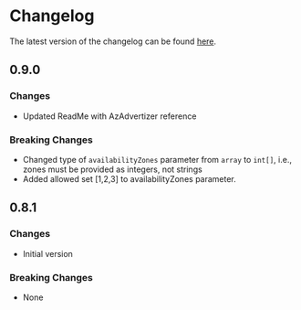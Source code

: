 # Changelog

The latest version of the changelog can be found [here](https://github.com/Azure/bicep-registry-modules/blob/main/avm/res/compute/virtual-machine-scale-set/CHANGELOG.md).

## 0.9.0

### Changes

- Updated ReadMe with AzAdvertizer reference

### Breaking Changes

- Changed type of `availabilityZones` parameter from `array` to `int[]`, i.e., zones must be provided as integers, not strings
- Added allowed set [1,2,3] to availabilityZones parameter.

## 0.8.1

### Changes

- Initial version

### Breaking Changes

- None
